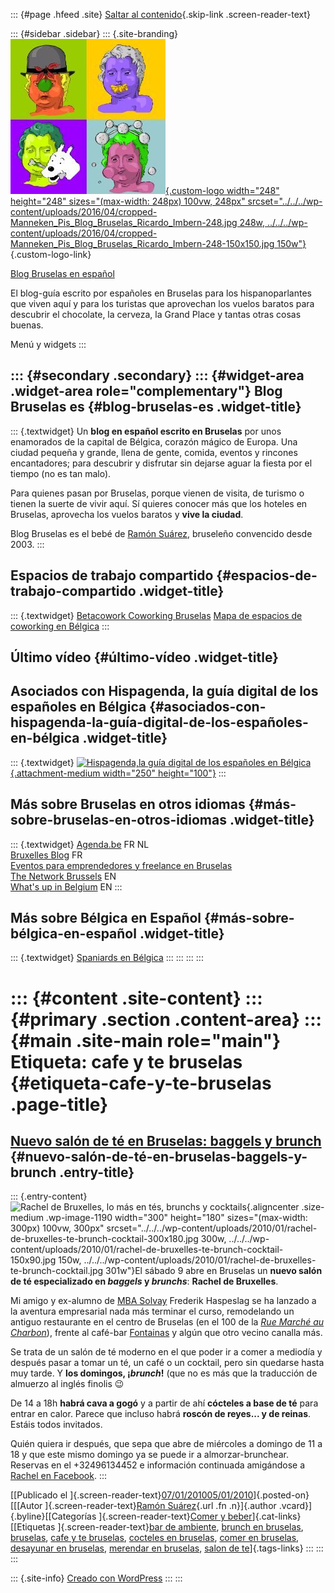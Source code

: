 ::: {#page .hfeed .site}
[Saltar al contenido](index.html#content){.skip-link
.screen-reader-text}

::: {#sidebar .sidebar}
::: {.site-branding}
[![](../../../wp-content/uploads/2016/04/cropped-Manneken_Pis_Blog_Bruselas_Ricardo_Imbern-248.jpg){.custom-logo
width="248" height="248" sizes="(max-width: 248px) 100vw, 248px"
srcset="../../../wp-content/uploads/2016/04/cropped-Manneken_Pis_Blog_Bruselas_Ricardo_Imbern-248.jpg 248w, ../../../wp-content/uploads/2016/04/cropped-Manneken_Pis_Blog_Bruselas_Ricardo_Imbern-248-150x150.jpg 150w"}](../../../index.html){.custom-logo-link}

[Blog Bruselas en español](../../../index.html)

El blog-guía escrito por españoles en Bruselas para los hispanoparlantes
que viven aquí y para los turistas que aprovechan los vuelos baratos
para descubrir el chocolate, la cerveza, la Grand Place y tantas otras
cosas buenas.

Menú y widgets
:::

::: {#secondary .secondary}
::: {#widget-area .widget-area role="complementary"}
Blog Bruselas es {#blog-bruselas-es .widget-title}
----------------

::: {.textwidget}
Un **blog en español escrito en Bruselas** por unos enamorados de la
capital de Bélgica, corazón mágico de Europa. Una ciudad pequeña y
grande, llena de gente, comida, eventos y rincones encantadores; para
descubrir y disfrutar sin dejarse aguar la fiesta por el tiempo (no es
tan malo).

Para quienes pasan por Bruselas, porque vienen de visita, de turismo o
tienen la suerte de vivir aquí. Sí quieres conocer más que los hoteles
en Bruselas, aprovecha los vuelos baratos y **vive la ciudad**.

Blog Bruselas es el bebé de [Ramón Suárez](http://www.ramonsuarez.com),
bruseleño convencido desde 2003.
:::

Espacios de trabajo compartido {#espacios-de-trabajo-compartido .widget-title}
------------------------------

::: {.textwidget}
[Betacowork Coworking Bruselas](http://www.betacowork.com) [Mapa de
espacios de coworking en Bélgica](http://coworkingbelgium.com)
:::

Último vídeo {#último-vídeo .widget-title}
------------

Asociados con Hispagenda, la guía digital de los españoles en Bélgica {#asociados-con-hispagenda-la-guía-digital-de-los-españoles-en-bélgica .widget-title}
---------------------------------------------------------------------

::: {.textwidget}
[![Hispagenda,la guía digital de los españoles en
Bélgica](../../../wp-content/uploads/2010/04/Hispagenda-250px.gif "Hispagenda, la guía digital de los españoles en Bélgica"){.attachment-medium
width="250" height="100"}](http://www.hispagenda.com)
:::

Más sobre Bruselas en otros idiomas {#más-sobre-bruselas-en-otros-idiomas .widget-title}
-----------------------------------

::: {.textwidget}
[Agenda.be](http://www.agenda.be) FR NL\
[Bruxelles Blog](http://www.bxlblog.be/) FR\
[Eventos para emprendedores y freelance en
Bruselas](http://www.betacowork.com/events/)\
[The Network
Brussels](http://groups.yahoo.com/group/TheNetworkBrussels/) EN\
[What\'s up in Belgium](http://www.whatsupin.be/) EN
:::

Más sobre Bélgica en Español {#más-sobre-bélgica-en-español .widget-title}
----------------------------

::: {.textwidget}
[Spaniards en Bélgica](http://www.spaniards.es/paises/belgica)
:::
:::
:::
:::

::: {#content .site-content}
::: {#primary .section .content-area}
::: {#main .site-main role="main"}
Etiqueta: cafe y te bruselas {#etiqueta-cafe-y-te-bruselas .page-title}
============================

[Nuevo salón de té en Bruselas: baggels y brunch](../../../index.html?p=1186) {#nuevo-salón-de-té-en-bruselas-baggels-y-brunch .entry-title}
-----------------------------------------------------------------------------

::: {.entry-content}
![Rachel de Bruxelles, lo más en tés, brunchs y
cocktails](../../../wp-content/uploads/2010/01/rachel-de-bruxelles-te-brunch-cocktail-300x180.jpg "Rachel de Bruxelles, lo más en tés, brunchs y cocktails"){.aligncenter
.size-medium .wp-image-1190 width="300" height="180"
sizes="(max-width: 300px) 100vw, 300px"
srcset="../../../wp-content/uploads/2010/01/rachel-de-bruxelles-te-brunch-cocktail-300x180.jpg 300w, ../../../wp-content/uploads/2010/01/rachel-de-bruxelles-te-brunch-cocktail-150x90.jpg 150w, ../../../wp-content/uploads/2010/01/rachel-de-bruxelles-te-brunch-cocktail.jpg 301w"}El
sábado 9 abre en Bruselas un **nuevo salón de té especializado en
*baggels* y *brunchs***: **Rachel de Bruxelles**.

Mi amigo y ex-alumno de [MBA
Solvay](http://www.solvay.edu/mba "El mejor MBA de Bélgica se gana en Solvay")
Frederik Haspeslag se ha lanzado a la aventura empresarial nada más
terminar el curso, remodelando un antiguo restaurante en el centro de
Bruselas (en el 100 de la [*Rue Marché au
Charbon*](http://maps.google.com/maps?source=s_q&hl=en&geocode=&q=100+rue+du+March%C3%A9+au+charbon&sll=50.845425,4.347609&sspn=0.009579,0.027874&ie=UTF8&radius=0.61&split=1&filter=0&rq=1&ev=zi&hq=100+rue+du+March%C3%A9+au+charbon&hnear=&z=16 "La calle Marché au charbon en el mapa")),
frente al café-bar
[Fontainas](http://www.ebru.be/Cafes/CafFontainas.html "Buena terraza y buena música en el Fontainas")
y algún que otro vecino canalla más.

Se trata de un salón de té moderno en el que poder ir a comer a mediodía
y después pasar a tomar un té, un café o un cocktail, pero sin quedarse
hasta muy tarde. Y **los domingos, ¡*brunch*!** (que no es más que la
traducción de almuerzo al inglés finolis 😉

De 14 a 18h **habrá cava a gogó** y a partir de ahí **cócteles a base de
té** para entrar en calor. Parece que incluso habrá **roscón de reyes...
y de reinas**. Estáis todos invitados.

Quién quiera ir después, que sepa que abre de miércoles a domingo de 11
a 18 y que este mismo domingo ya se puede ir a almorzar-brunchear.
Reservas en el +32496134452 e información continuada amigándose a
[Rachel en
Facebook](http://www.facebook.com/profile.php?ref=profile&id=100000270071491 "Perfil de Rachel en Facebook").
:::

[[Publicado el
]{.screen-reader-text}[07/01/201005/01/2010](../../../index.html?p=1186)]{.posted-on}[[[Autor
]{.screen-reader-text}[Ramón
Suárez](../../2010/04/30/index.html?author=2){.url .fn .n}]{.author
.vcard}]{.byline}[[Categorías ]{.screen-reader-text}[Comer y
beber](../../category/comer-y-beber/index.html)]{.cat-links}[[Etiquetas
]{.screen-reader-text}[bar de ambiente](../bar-de-ambiente/index.html),
[brunch en bruselas](../brunch-en-bruselas/index.html),
[bruselas](../bruselas/index.html), [cafe y te bruselas](index.html),
[cocteles en bruselas](../cocteles-en-bruselas/index.html), [comer en
bruselas](../comer-en-bruselas/index.html), [desayunar en
bruselas](../desayunar-en-bruselas/index.html), [merendar en
bruselas](../merendar-en-bruselas/index.html), [salon de
te](../salon-de-te/index.html)]{.tags-links}
:::
:::
:::

::: {.site-info}
[Creado con WordPress](https://es.wordpress.org/)
:::
:::
